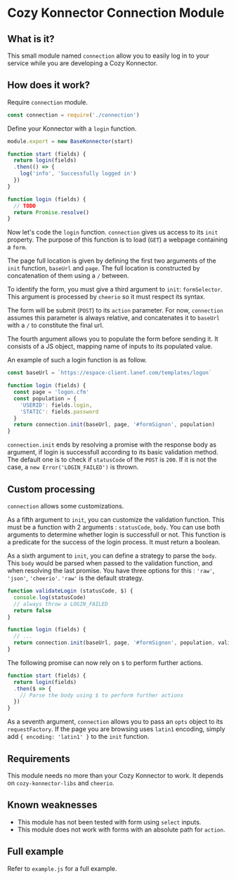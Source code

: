 Cozy Konnector Connection Module
================================

What is it?
-----------

This small module named `connection` allow you to easily log in to your service
while you are developing a Cozy Konnector.

How does it work?
----------------

Require `connection` module.

```js
const connection = require('./connection')
```

Define your Konnector with a `login` function.

```js
module.export = new BaseKonnector(start)

function start (fields) {
  return login(fields)
  .then(() => {
    log('info', 'Successfully logged in')
  })
}

function login (fields) {
  // TODO
  return Promise.resolve()
}
```

Now let's code the `login` function.
`connection` gives us access to its `init` property.
The purpose of this function is to load (`GET`) a webpage containing a `form`.

The page full location is given by defining the first two arguments of the
`init` function, `baseUrl` and `page`. The full location is constructed by
concatenation of them using a `/` between.

To identify the form, you must give a third argument to `init`: `formSelector`.
This argument is processed by `cheerio` so it must respect its syntax.

The form will be submit (`POST`) to its `action` parameter.
For now, `connection` assumes this parameter is always relative, and
concatenates it to `baseUrl` with a `/` to constitute the final url.

The fourth argument allows you to populate the form before sending it.
It consists of a JS object, mapping name of inputs to its populated value.

An example of such a login function is as follow.

```js
const baseUrl = `https://espace-client.lanef.com/templates/logon`

function login (fields) {
  const page = 'logon.cfm'
  const population = {
    'USERID': fields.login,
    'STATIC': fields.password
  }
  return connection.init(baseUrl, page, '#formSignon', population)
}
```

`connection.init` ends by resolving a promise with the response body as
argument, if login is successfull according to its basic validation method.
The default one is to check if `statusCode` of the `POST` is `200`.
If it is not the case, a `new Error('LOGIN_FAILED')` is thrown.

Custom processing
-----------------

`connection` allows some customizations.

As a fifth argument to `init`, you can customize the validation function.
This must be a function with 2 arguments : `statusCode`, `body`.
You can use both arguments to determine whether login is successfull or not.
This function is a predicate for the success of the login process. It must
return a boolean.

As a sixth argument to `init`, you can define a strategy to parse the `body`.
This `body` would be parsed when passed to the validation function, and when
resolving the last promise.
You have three options for this : `'raw'`, `'json'`, `'cheerio'`. `'raw'` is the
default strategy.

```js
function validateLogin (statusCode, $) {
  console.log(statusCode)
  // always throw a LOGIN_FAILED
  return false
}

function login (fields) {
  // ...
  return connection.init(baseUrl, page, '#formSignon', population, validateLogin, 'cheerio')
}
```

The following promise can now rely on `$` to perform further actions.

```js
function start (fields) {
  return login(fields)
  .then($ => {
    // Parse the body using $ to perform further actions
  })
}
```

As a seventh argument, `connection` allows you to pass an `opts` object to its
`requestFactory`. If the page you are browsing uses `latin1` encoding, simply
add `{ encoding: 'latin1' }` to the `init` function.

Requirements
------------

This module needs no more than your Cozy Konnector to work.
It depends on `cozy-konnector-libs` and `cheerio`.

Known weaknesses
----------------

- This module has not been tested with form using `select` inputs.
- This module does not work with forms with an absolute path for `action`.

Full example
------------

Refer to `example.js` for a full example.
